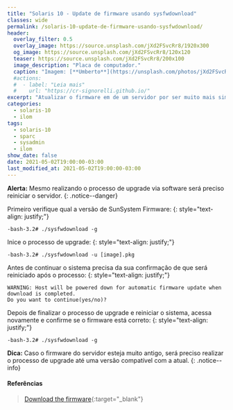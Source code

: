 ```yaml
---
title: "Solaris 10 - Update de firmware usando sysfwdownload"
classes: wide
permalink: /solaris-10-update-de-firmware-usando-sysfwdownload/
header:
  overlay_filter: 0.5
  overlay_image: https://source.unsplash.com/jXd2FSvcRr8/1920x300
  og_image: https://source.unsplash.com/jXd2FSvcRr8/120x120
  teaser: https://source.unsplash.com/jXd2FSvcRr8/200x100
  image_description: "Placa de computador."
  caption: "Imagem: [**Umberto**](https://unsplash.com/photos/jXd2FSvcRr8)"
  #actions:
  #  - label: "Leia mais"
  #    url: "https://cr-signorelli.github.io/"
excerpt: "Atualizar o firmware em de um servidor por ser muito mais simples, se o Solaris 10 estiver rodando é possível utilizar o comando **sysfwdownload**."
categories:
  - solaris-10
  - ilom
tags:
  - solaris-10
  - sparc
  - sysadmin
  - ilom
show_date: false
date: 2021-05-02T19:00:00-03:00
last_modified_at: 2021-05-02T19:00:00-03:00
---
```


**Alerta:** Mesmo realizando o processo de upgrade via software será preciso reiniciar o servidor.
{: .notice--danger}

Primeiro verifique qual a versão de SunSystem Firmware:
{: style="text-align: justify;"}

```console
-bash-3.2# ./sysfwdownload -g
```

Inice o processo de upgrade:
{: style="text-align: justify;"}

```console
-bash-3.2# ./sysfwdownload -u [image].pkg
```

Antes de continuar o sistema precisa da sua confirmação de que será reiniciado após o processo:
{: style="text-align: justify;"}

```console
WARNING: Host will be powered down for automatic firmware update when download is completed.
Do you want to continue(yes/no)?
```

Depois de finalizar o processo de upgrade e reiniciar o sistema, acessa novamente e confirme se o firmware está correto:
{: style="text-align: justify;"}

```console
-bash-3.2# ./sysfwdownload -g
```

**Dica:** Caso o firmware do servidor esteja muito antigo, será preciso realizar o processo de upgrade até uma versão compatível com a atual.
{: .notice--info}

#### Referências

> [Download the firmware](https://www.oracle.com/servers/technologies/firmware/release-history-jsp.html){:target="_blank"}  
